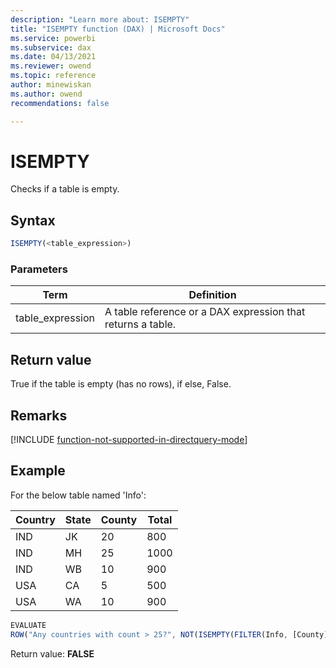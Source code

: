 ```yaml
---
description: "Learn more about: ISEMPTY"
title: "ISEMPTY function (DAX) | Microsoft Docs"
ms.service: powerbi 
ms.subservice: dax 
ms.date: 04/13/2021
ms.reviewer: owend
ms.topic: reference
author: minewiskan
ms.author: owend 
recommendations: false

---
```

# ISEMPTY
  
Checks if a table is empty.  
  
## Syntax  
  
```js
ISEMPTY(<table_expression>)  
```
  
### Parameters  
  
|Term|Definition|  
|--------|--------------|  
|table_expression|A table reference or a DAX expression that returns a table.|  
  
## Return value

True if the table is empty (has no rows), if else, False.  

## Remarks

[!INCLUDE [function-not-supported-in-directquery-mode](includes/function-not-supported-in-directquery-mode.md)]

## Example

For the below table named 'Info':  
  
|Country|State|County|Total|  
|-----------|---------|----------|---------|  
|IND|JK|20|800|  
|IND|MH|25|1000|  
|IND|WB|10|900|  
|USA|CA|5|500|  
|USA|WA|10|900|  
  
```js
EVALUATE
ROW("Any countries with count > 25?", NOT(ISEMPTY(FILTER(Info, [County]>25))))  
```

Return value: **FALSE**  
